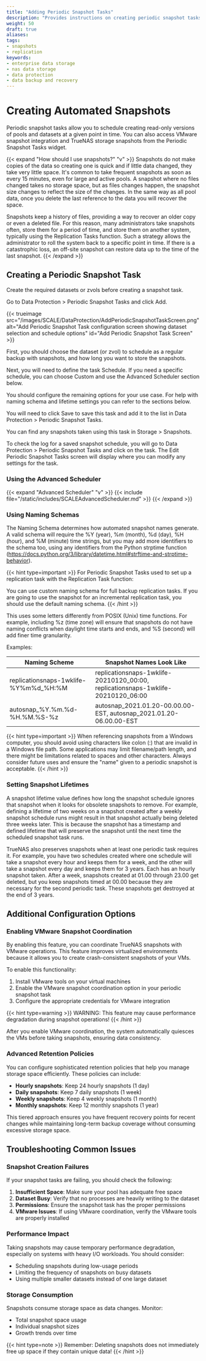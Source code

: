 ```yaml
---
title: "Adding Periodic Snapshot Tasks"
description: "Provides instructions on creating periodic snapshot tasks in TrueNAS."
weight: 50
draft: true
aliases:
tags:
- snapshots
- replication
keywords:
- enterprise data storage 
- nas data storage
- data protection
- data backup and recovery
---
```


# Creating Automated Snapshots

Periodic snapshot tasks allow you to schedule creating read-only versions of pools and datasets at a given point in time. You can also access VMware snapshot integration and TrueNAS storage snapshots from the Periodic Snapshot Tasks widget.

{{< expand "How should I use snapshots?" "v" >}}
Snapshots do not make copies of the data so creating one is quick and if little data changed, they take very little space.
It's common to take frequent snapshots as soon as every 15 minutes, even for large and active pools.
A snapshot where no files changed takes no storage space, but as files changes happen, the snapshot size changes to reflect the size of the changes.
In the same way as all pool data, once you delete the last reference to the data you will recover the space.

Snapshots keep a history of files, providing a way to recover an older copy or even a deleted file.
For this reason, many administrators take snapshots often, store them for a period of time, and store them on another system, typically using the Replication Tasks function.
Such a strategy allows the administrator to roll the system back to a specific point in time.
If there is a catastrophic loss, an off-site snapshot can restore data up to the time of the last snapshot.
{{< /expand >}}

## Creating a Periodic Snapshot Task

Create the required datasets or zvols before creating a snapshot task.

Go to Data Protection > Periodic Snapshot Tasks and click Add.

{{< trueimage src="/images/SCALE/DataProtection/AddPeriodicSnapshotTaskScreen.png" alt="Add Periodic Snapshot Task configuration screen showing dataset selection and schedule options" id="Add Periodic Snapshot Task Screen" >}}

First, you should choose the dataset (or zvol) to schedule as a regular backup with snapshots, and how long you want to store the snapshots.

Next, you will need to define the task Schedule.
If you need a specific schedule, you can choose Custom and use the Advanced Scheduler section below.

You should configure the remaining options for your use case. 
For help with naming schema and lifetime settings you can refer to the sections below.

You will need to click Save to save this task and add it to the list in Data Protection > Periodic Snapshot Tasks.

You can find any snapshots taken using this task in Storage > Snapshots.

To check the log for a saved snapshot schedule, you will go to Data Protection > Periodic Snapshot Tasks and click on the task. The Edit Periodic Snapshot Tasks screen will display where you can modify any settings for the task.

### Using the Advanced Scheduler
{{< expand "Advanced Scheduler" "v" >}}
{{< include file="/static/includes/SCALEAdvancedScheduler.md" >}}
{{< /expand >}}

### Using Naming Schemas

The Naming Schema determines how automated snapshot names generate.
A valid schema will require the %Y (year), %m (month), %d (day), %H (hour), and %M (minute) time strings, but you may add more identifiers to the schema too, using any identifiers from the Python strptime function (https://docs.python.org/3/library/datetime.html#strftime-and-strptime-behavior).

{{< hint type=important >}}
For Periodic Snapshot Tasks used to set up a replication task with the Replication Task function:

You can use custom naming schema for full backup replication tasks. If you are going to use the snapshot for an incremental replication task, you should use the default naming schema.
{{< /hint >}}

This uses some letters differently from POSIX (Unix) time functions.
For example, including %z (time zone) will ensure that snapshots do not have naming conflicts when daylight time starts and ends, and %S (second) will add finer time granularity.

Examples: 

| Naming Scheme | Snapshot Names Look Like |
|---------------|--------------------------|
| replicationsnaps-1wklife-%Y%m%d_%H:%M | replicationsnaps-1wklife-20210120_00:00, replicationsnaps-1wklife-20210120_06:00 |
| autosnap_%Y.%m.%d-%H.%M.%S-%z | autosnap_2021.01.20-00.00.00-EST, autosnap_2021.01.20-06.00.00-EST |

{{< hint type=important >}}
When referencing snapshots from a Windows computer, you should avoid using characters like colon (:) that are invalid in a Windows file path.
Some applications may limit filename/path length, and there might be limitations related to spaces and other characters.
Always consider future uses and ensure the "name" given to a periodic snapshot is acceptable.
{{< /hint >}}

### Setting Snapshot Lifetimes

A snapshot lifetime value defines how long the snapshot schedule ignores that snapshot when it looks for obsolete snapshots to remove.
For example, defining a lifetime of two weeks on a snapshot created after a weekly snapshot schedule runs might result in that snapshot actually being deleted three weeks later.
This is because the snapshot has a timestamp and defined lifetime that will preserve the snapshot until the next time the scheduled snapshot task runs.

TrueNAS also preserves snapshots when at least one periodic task requires it.
For example, you have two schedules created where one schedule will take a snapshot every hour and keeps them for a week, and the other will take a snapshot every day and keeps them for 3 years.
Each has an hourly snapshot taken.
After a week, snapshots created at 01.00 through 23.00 get deleted, but you keep snapshots timed at 00.00 because they are necessary for the second periodic task. 
These snapshots get destroyed at the end of 3 years.

## Additional Configuration Options

### Enabling VMware Snapshot Coordination

By enabling this feature, you can coordinate TrueNAS snapshots with VMware operations. This feature improves virtualized environments because it allows you to create crash-consistent snapshots of your VMs.

To enable this functionality:

1. Install VMware tools on your virtual machines
2. Enable the VMware snapshot coordination option in your periodic snapshot task
3. Configure the appropriate credentials for VMware integration

{{< hint type=warning >}}
WARNING: This feature may cause performance degradation during snapshot operations!
{{< /hint >}}

After you enable VMware coordination, the system automatically quiesces the VMs before taking snapshots, ensuring data consistency.

### Advanced Retention Policies

You can configure sophisticated retention policies that help you manage storage space efficiently. These policies can include:

- **Hourly snapshots**: Keep 24 hourly snapshots (1 day)
- **Daily snapshots**: Keep 7 daily snapshots (1 week) 
- **Weekly snapshots**: Keep 4 weekly snapshots (1 month)
- **Monthly snapshots**: Keep 12 monthly snapshots (1 year)

This tiered approach ensures you have frequent recovery points for recent changes while maintaining long-term backup coverage without consuming excessive storage space.

## Troubleshooting Common Issues

### Snapshot Creation Failures

If your snapshot tasks are failing, you should check the following:

1. **Insufficient Space**: Make sure your pool has adequate free space
2. **Dataset Busy**: Verify that no processes are heavily writing to the dataset  
3. **Permissions**: Ensure the snapshot task has the proper permissions
4. **VMware Issues**: If using VMware coordination, verify the VMware tools are properly installed

### Performance Impact

Taking snapshots may cause temporary performance degradation, especially on systems with heavy I/O workloads. You should consider:

- Scheduling snapshots during low-usage periods
- Limiting the frequency of snapshots on busy datasets
- Using multiple smaller datasets instead of one large dataset

### Storage Consumption

Snapshots consume storage space as data changes. Monitor:

- Total snapshot space usage
- Individual snapshot sizes  
- Growth trends over time

{{< hint type=note >}}
Remember: Deleting snapshots does not immediately free up space if they contain unique data!
{{< /hint >}}